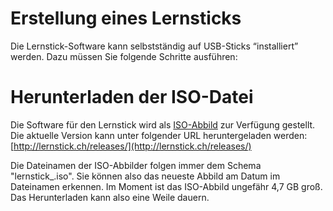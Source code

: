 # Erstellung eines Lernsticks

Die Lernstick-Software kann selbstständig auf USB-Sticks “installiert” werden. Dazu müssen Sie folgende Schritte ausführen:

# Herunterladen der ISO-Datei
Die Software für den Lernstick wird als [ISO-Abbild](https://de.wikipedia.org/wiki/ISO-Abbild) zur Verfügung gestellt. Die aktuelle Version kann unter folgender URL heruntergeladen werden: [http://lernstick.ch/releases/](http://lernstick.ch/releases/)

Die Dateinamen der ISO-Abbilder folgen immer dem Schema "lernstick_<datum>.iso". Sie können also das neueste Abbild am Datum im Dateinamen erkennen. Im Moment ist das ISO-Abbild ungefähr 4,7 GB groß. Das Herunterladen kann also eine Weile dauern.
